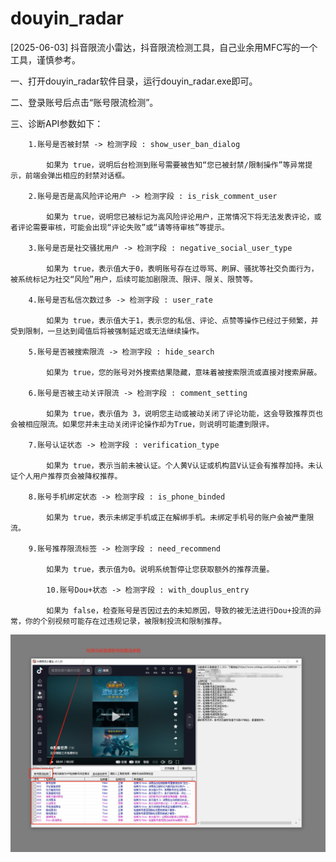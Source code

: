 # douyin_radar
[2025-06-03] 抖音限流小雷达，抖音限流检测工具，自己业余用MFC写的一个工具，谨慎参考。

一、打开douyin_radar软件目录，运行douyin_radar.exe即可。


二、登录账号后点击“账号限流检测”。


三、诊断API参数如下：

		1.账号是否被封禁 -> 检测字段 : show_user_ban_dialog 
  
			如果为 true，说明后台检测到账号需要被告知“您已被封禁/限制操作”等异常提示，前端会弹出相应的封禁对话框。
   
		2.账号是否是高风险评论用户 -> 检测字段 : is_risk_comment_user 
  
			如果为 true，说明您已被标记为高风险评论用户，正常情况下将无法发表评论，或者评论需要审核，可能会出现“评论失败”或“请等待审核”等提示。
   
		3.账号是否是社交骚扰用户 -> 检测字段 : negative_social_user_type 
  
			如果为 true，表示值大于0，表明账号存在过辱骂、刷屏、骚扰等社交负面行为，被系统标记为社交“风险”用户，后续可能加剧限流、限评、限关、限赞等。
   
		4.账号是否私信次数过多 -> 检测字段 : user_rate 
  
			如果为 true，表示值大于1，表示您的私信、评论、点赞等操作已经过于频繁，并受到限制，一旦达到阈值后将被强制延迟或无法继续操作。
   
		5.账号是否被搜索限流 -> 检测字段 : hide_search 
  
			如果为 true，您的账号对外搜索结果隐藏，意味着被搜索限流或直接对搜索屏蔽。
   
		6.账号是否被主动关评限流 -> 检测字段 : comment_setting 
  
			如果为 true，表示值为 3，说明您主动或被动关闭了评论功能，这会导致推荐页也会被相应限流。如果您并未主动关闭评论操作却为True，则说明可能遭到限评。
   
		7.账号认证状态 -> 检测字段 : verification_type 
  
			如果为 true，表示当前未被认证。个人黄V认证或机构蓝V认证会有推荐加持。未认证个人用户推荐页会被降权推荐。
   
		8.账号手机绑定状态 -> 检测字段 : is_phone_binded 
  
			如果为 true，表示未绑定手机或正在解绑手机。未绑定手机号的账户会被严重限流。
   
		9.账号推荐限流标签 -> 检测字段 : need_recommend
  
		 	如果为 true，表示值为0。说明系统暂停让您获取额外的推荐流量。
    
	        10.账号Dou+状态 -> 检测字段 : with_douplus_entry
	 
	 		如果为 false，检查账号是否因过去的未知原因，导致的被无法进行Dou+投流的异常，你的个别视频可能存在过违规记录，被限制投流和限制推荐。
    
![抖音限流检测](使用说明/使用说明.png "抖音限流检测")
